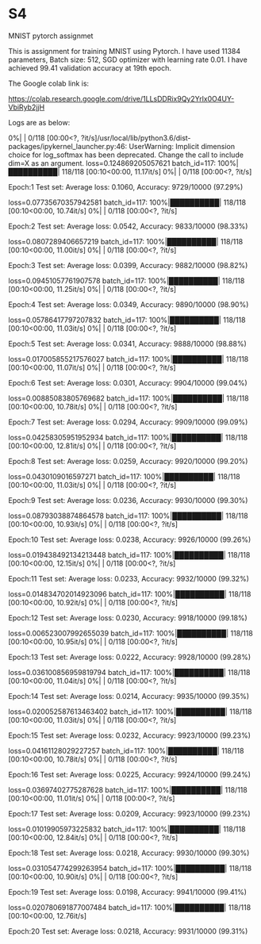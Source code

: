 # S4
MNIST pytorch assignmet

This is assignment for training MNIST using Pytorch. I have used 11384 parameters, Batch size: 512, SGD optimizer with learning rate 0.01. I have achieved 99.41 validation accuracy at 19th epoch.

The Google colab link is:

https://colab.research.google.com/drive/1LLsDDRix9Qy2Yrlx0O4UY-VbiRyb2jjH

Logs are as below:

  0%|          | 0/118 [00:00<?, ?it/s]/usr/local/lib/python3.6/dist-packages/ipykernel_launcher.py:46: UserWarning: Implicit dimension choice for log_softmax has been deprecated. Change the call to include dim=X as an argument.
loss=0.124869205057621 batch_id=117: 100%|██████████| 118/118 [00:10<00:00, 11.17it/s]
  0%|          | 0/118 [00:00<?, ?it/s]


Epoch:1 Test set: Average loss: 0.1060, Accuracy: 9729/10000 (97.29%)

loss=0.07735670357942581 batch_id=117: 100%|██████████| 118/118 [00:10<00:00, 10.74it/s]
  0%|          | 0/118 [00:00<?, ?it/s]


Epoch:2 Test set: Average loss: 0.0542, Accuracy: 9833/10000 (98.33%)

loss=0.0807289406657219 batch_id=117: 100%|██████████| 118/118 [00:10<00:00, 11.00it/s]
  0%|          | 0/118 [00:00<?, ?it/s]


Epoch:3 Test set: Average loss: 0.0399, Accuracy: 9882/10000 (98.82%)

loss=0.09451057761907578 batch_id=117: 100%|██████████| 118/118 [00:10<00:00, 11.25it/s]
  0%|          | 0/118 [00:00<?, ?it/s]


Epoch:4 Test set: Average loss: 0.0349, Accuracy: 9890/10000 (98.90%)

loss=0.05786417797207832 batch_id=117: 100%|██████████| 118/118 [00:10<00:00, 11.03it/s]
  0%|          | 0/118 [00:00<?, ?it/s]


Epoch:5 Test set: Average loss: 0.0341, Accuracy: 9888/10000 (98.88%)

loss=0.017005855217576027 batch_id=117: 100%|██████████| 118/118 [00:10<00:00, 11.07it/s]
  0%|          | 0/118 [00:00<?, ?it/s]


Epoch:6 Test set: Average loss: 0.0301, Accuracy: 9904/10000 (99.04%)

loss=0.00885083805769682 batch_id=117: 100%|██████████| 118/118 [00:10<00:00, 10.78it/s]
  0%|          | 0/118 [00:00<?, ?it/s]


Epoch:7 Test set: Average loss: 0.0294, Accuracy: 9909/10000 (99.09%)

loss=0.04258305951952934 batch_id=117: 100%|██████████| 118/118 [00:10<00:00, 12.81it/s]
  0%|          | 0/118 [00:00<?, ?it/s]


Epoch:8 Test set: Average loss: 0.0259, Accuracy: 9920/10000 (99.20%)

loss=0.0430109016597271 batch_id=117: 100%|██████████| 118/118 [00:10<00:00, 11.03it/s]
  0%|          | 0/118 [00:00<?, ?it/s]


Epoch:9 Test set: Average loss: 0.0236, Accuracy: 9930/10000 (99.30%)

loss=0.08793038874864578 batch_id=117: 100%|██████████| 118/118 [00:10<00:00, 10.93it/s]
  0%|          | 0/118 [00:00<?, ?it/s]


Epoch:10 Test set: Average loss: 0.0238, Accuracy: 9926/10000 (99.26%)

loss=0.019438492134213448 batch_id=117: 100%|██████████| 118/118 [00:10<00:00, 12.15it/s]
  0%|          | 0/118 [00:00<?, ?it/s]


Epoch:11 Test set: Average loss: 0.0233, Accuracy: 9932/10000 (99.32%)

loss=0.014834702014923096 batch_id=117: 100%|██████████| 118/118 [00:10<00:00, 10.92it/s]
  0%|          | 0/118 [00:00<?, ?it/s]


Epoch:12 Test set: Average loss: 0.0230, Accuracy: 9918/10000 (99.18%)

loss=0.006523007992655039 batch_id=117: 100%|██████████| 118/118 [00:10<00:00, 10.95it/s]
  0%|          | 0/118 [00:00<?, ?it/s]


Epoch:13 Test set: Average loss: 0.0222, Accuracy: 9928/10000 (99.28%)

loss=0.036100856959819794 batch_id=117: 100%|██████████| 118/118 [00:10<00:00, 11.04it/s]
  0%|          | 0/118 [00:00<?, ?it/s]


Epoch:14 Test set: Average loss: 0.0214, Accuracy: 9935/10000 (99.35%)

loss=0.020052587613463402 batch_id=117: 100%|██████████| 118/118 [00:10<00:00, 11.03it/s]
  0%|          | 0/118 [00:00<?, ?it/s]


Epoch:15 Test set: Average loss: 0.0232, Accuracy: 9923/10000 (99.23%)

loss=0.04161128029227257 batch_id=117: 100%|██████████| 118/118 [00:10<00:00, 10.78it/s]
  0%|          | 0/118 [00:00<?, ?it/s]


Epoch:16 Test set: Average loss: 0.0225, Accuracy: 9924/10000 (99.24%)

loss=0.03697402775287628 batch_id=117: 100%|██████████| 118/118 [00:10<00:00, 11.01it/s]
  0%|          | 0/118 [00:00<?, ?it/s]


Epoch:17 Test set: Average loss: 0.0209, Accuracy: 9923/10000 (99.23%)

loss=0.01019905973225832 batch_id=117: 100%|██████████| 118/118 [00:10<00:00, 12.84it/s]
  0%|          | 0/118 [00:00<?, ?it/s]


Epoch:18 Test set: Average loss: 0.0218, Accuracy: 9930/10000 (99.30%)

loss=0.031054774299263954 batch_id=117: 100%|██████████| 118/118 [00:10<00:00, 10.90it/s]
  0%|          | 0/118 [00:00<?, ?it/s]


Epoch:19 Test set: Average loss: 0.0198, Accuracy: 9941/10000 (99.41%)

loss=0.020780691877007484 batch_id=117: 100%|██████████| 118/118 [00:10<00:00, 12.76it/s]


Epoch:20 Test set: Average loss: 0.0218, Accuracy: 9931/10000 (99.31%)




